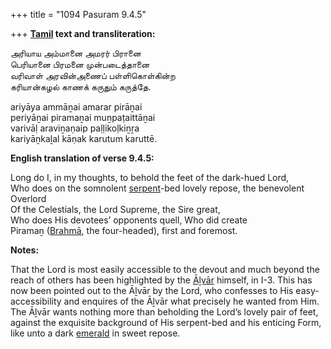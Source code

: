 +++
title = "1094 Pasuram 9.4.5"

+++
**[Tamil](/definition/tamil#history "show Tamil definitions") text and transliteration:**

அரியாய அம்மானை அமரர் பிரானை  
பெரியானை பிரமனை முன்படைத்தானை  
வரிவாள் அரவின்அணைப் பள்ளிகொள்கின்ற  
கரியான்கழல் காணக் கருதும் கருத்தே.

ariyāya ammāṉai amarar pirāṉai  
periyāṉai piramaṉai muṉpaṭaittāṉai  
varivāḷ araviṉaṇaip paḷḷikoḷkiṉṟa  
kariyāṉkaḻal kāṇak karutum karuttē.

**English translation of verse 9.4.5:**

Long do I, in my thoughts, to behold the feet of the dark-hued Lord,  
Who does on the somnolent [serpent](/definition/serpent#history "show serpent definitions")-bed lovely repose, the benevolent Overlord  
Of the Celestials, the Lord Supreme, the Sire great,  
Who does His devotees’ opponents quell, Who did create  
Piramaṉ ([Brahmā](/definition/brahma#vaishnavism "show Brahmā definitions"), the four-headed), first and foremost.

**Notes:**

That the Lord is most easily accessible to the devout and much beyond the reach of others has been highlighted by the [Āḻvār](/definition/aḻvar#vaishnavism "show Āḻvār definitions") himself, in I-3. This has now been pointed out to the Āḻvār by the Lord, who confesses to His easy-accessibility and enquires of the Āḻvār what precisely he wanted from Him. The Āḻvār wants nothing more than beholding the Lord’s lovely pair of feet, against the exquisite background of His serpent-bed and his enticing Form, like unto a dark [emerald](/definition/emerald#history "show emerald definitions") in sweet repose.


